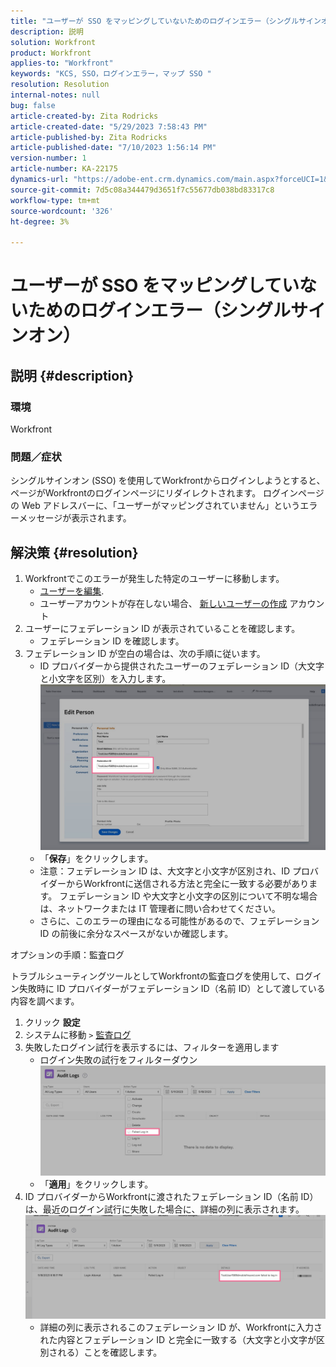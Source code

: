 ```yaml
---
title: "ユーザーが SSO をマッピングしていないためのログインエラー（シングルサインオン）"
description: 説明
solution: Workfront
product: Workfront
applies-to: "Workfront"
keywords: "KCS, SSO，ログインエラー，マップ SSO "
resolution: Resolution
internal-notes: null
bug: false
article-created-by: Zita Rodricks
article-created-date: "5/29/2023 7:58:43 PM"
article-published-by: Zita Rodricks
article-published-date: "7/10/2023 1:56:14 PM"
version-number: 1
article-number: KA-22175
dynamics-url: "https://adobe-ent.crm.dynamics.com/main.aspx?forceUCI=1&pagetype=entityrecord&etn=knowledgearticle&id=12f30130-5bfe-ed11-8f6e-6045bd006704"
source-git-commit: 7d5c08a344479d3651f7c55677db038bd83317c8
workflow-type: tm+mt
source-wordcount: '326'
ht-degree: 3%

---
```


# ユーザーが SSO をマッピングしていないためのログインエラー（シングルサインオン）

## 説明 {#description}


### 環境

Workfront

### 問題／症状

シングルサインオン (SSO) を使用してWorkfrontからログインしようとすると、ページがWorkfrontのログインページにリダイレクトされます。 ログインページの Web アドレスバーに、「ユーザーがマッピングされていません」というエラーメッセージが表示されます。


## 解決策 {#resolution}


1. Workfrontでこのエラーが発生した特定のユーザーに移動します。
   - [ユーザーを編集](https://experienceleague.adobe.com/docs/workfront/using/administration-and-setup/add-users/create-manage-users/edit-a-users-profile.html?lang=en).
   - ユーザーアカウントが存在しない場合、 [新しいユーザーの作成](https://experienceleague.adobe.com/docs/workfront/using/administration-and-setup/add-users/create-manage-users/add-users.html?lang=en) アカウント
2. ユーザーにフェデレーション ID が表示されていることを確認します。
   - フェデレーション ID を確認します。
3. フェデレーション ID が空白の場合は、次の手順に従います。
   - ID プロバイダーから提供されたユーザーのフェデレーション ID（大文字と小文字を区別）を入力します。![](assets/60d91e83-e81c-ee11-8f6e-6045bd006268.png)
   - 「<b>保存</b>」をクリックします。
   - 注意：フェデレーション ID は、大文字と小文字が区別され、ID プロバイダーからWorkfrontに送信される方法と完全に一致する必要があります。 フェデレーション ID や大文字と小文字の区別について不明な場合は、ネットワークまたは IT 管理者に問い合わせてください。
   - さらに、このエラーの理由になる可能性があるので、フェデレーション ID の前後に余分なスペースがないか確認します。




オプションの手順：監査ログ

トラブルシューティングツールとしてWorkfrontの監査ログを使用して、ログイン失敗時に ID プロバイダーがフェデレーション ID（名前 ID）として渡している内容を調べます。

1. クリック <b>設定</b>
2. システムに移動 `>`  [監査ログ](https://experienceleague.adobe.com/docs/workfront/using/administration-and-setup/add-users/create-manage-users/audit-logs.html?lang=en)
3. 失敗したログイン試行を表示するには、フィルターを適用します
   - ログイン失敗の試行をフィルターダウン ![](assets/536bf45b-e81c-ee11-8f6e-6045bd006268.png)
   - 「<b>適用</b>」をクリックします。
4. ID プロバイダーからWorkfrontに渡されたフェデレーション ID（名前 ID）は、最近のログイン試行に失敗した場合に、詳細の列に表示されます。![](assets/d6dec0af-e81c-ee11-8f6e-6045bd006268.png)
   - 詳細の列に表示されるこのフェデレーション ID が、Workfrontに入力された内容とフェデレーション ID と完全に一致する（大文字と小文字が区別される）ことを確認します。

